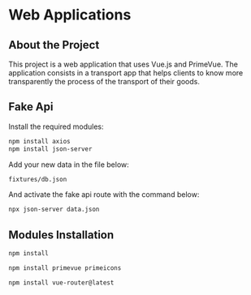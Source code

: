 # Web Applications

## About the Project

This project is a web application that uses Vue.js and PrimeVue. 
The application consists in a transport app that helps clients to know
more transparently the process of the transport of their goods.

## Fake Api
Install the required modules:
```bash
npm install axios
npm install json-server
```

Add your new data in the file below:
```bash
fixtures/db.json
```
And activate the fake api route with the command below:
```bash
npx json-server data.json
```

## Modules Installation

```bash
npm install
```

```bash
npm install primevue primeicons
```

```bash
npm install vue-router@latest
```
